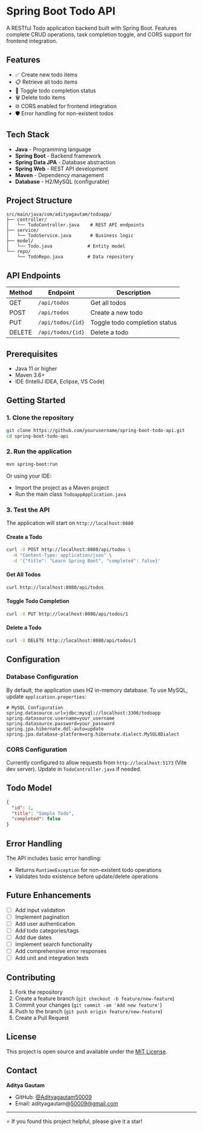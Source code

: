 # Spring Boot Todo API

A RESTful Todo application backend built with Spring Boot. Features complete CRUD operations, task completion toggle, and CORS support for frontend integration.

## Features

- ✅ Create new todo items
- 📋 Retrieve all todo items
- 🔄 Toggle todo completion status
- 🗑️ Delete todo items
- 🌐 CORS enabled for frontend integration
- 🛡️ Error handling for non-existent todos

## Tech Stack

- **Java** - Programming language
- **Spring Boot** - Backend framework
- **Spring Data JPA** - Database abstraction
- **Spring Web** - REST API development
- **Maven** - Dependency management
- **Database** - H2/MySQL (configurable)

## Project Structure

```
src/main/java/com/adityagautam/todoapp/
├── controller/
│   └── TodoController.java    # REST API endpoints
├── service/
│   └── TodoService.java       # Business logic
├── model/
│   └── Todo.java             # Entity model
└── repo/
    └── TodoRepo.java         # Data repository
```

## API Endpoints

| Method | Endpoint | Description |
|--------|----------|-------------|
| GET | `/api/todos` | Get all todos |
| POST | `/api/todos` | Create a new todo |
| PUT | `/api/todos/{id}` | Toggle todo completion status |
| DELETE | `/api/todos/{id}` | Delete a todo |

## Prerequisites

- Java 11 or higher
- Maven 3.6+
- IDE (IntelliJ IDEA, Eclipse, VS Code)

## Getting Started

### 1. Clone the repository
```bash
git clone https://github.com/yourusername/spring-boot-todo-api.git
cd spring-boot-todo-api
```

### 2. Run the application
```bash
mvn spring-boot:run
```

Or using your IDE:
- Import the project as a Maven project
- Run the main class `TodoappApplication.java`

### 3. Test the API
The application will start on `http://localhost:8080`

#### Create a Todo
```bash
curl -X POST http://localhost:8080/api/todos \
  -H "Content-Type: application/json" \
  -d '{"title": "Learn Spring Boot", "completed": false}'
```

#### Get All Todos
```bash
curl http://localhost:8080/api/todos
```

#### Toggle Todo Completion
```bash
curl -X PUT http://localhost:8080/api/todos/1
```

#### Delete a Todo
```bash
curl -X DELETE http://localhost:8080/api/todos/1
```

## Configuration

### Database Configuration
By default, the application uses H2 in-memory database. To use MySQL, update `application.properties`:

```properties
# MySQL Configuration
spring.datasource.url=jdbc:mysql://localhost:3306/todoapp
spring.datasource.username=your_username
spring.datasource.password=your_password
spring.jpa.hibernate.ddl-auto=update
spring.jpa.database-platform=org.hibernate.dialect.MySQL8Dialect
```

### CORS Configuration
Currently configured to allow requests from `http://localhost:5173` (Vite dev server). Update in `TodoController.java` if needed.

## Todo Model

```json
{
  "id": 1,
  "title": "Sample Todo",
  "completed": false
}
```

## Error Handling

The API includes basic error handling:
- Returns `RuntimeException` for non-existent todo operations
- Validates todo existence before update/delete operations

## Future Enhancements

- [ ] Add input validation
- [ ] Implement pagination
- [ ] Add user authentication
- [ ] Add todo categories/tags
- [ ] Add due dates
- [ ] Implement search functionality
- [ ] Add comprehensive error responses
- [ ] Add unit and integration tests

## Contributing

1. Fork the repository
2. Create a feature branch (`git checkout -b feature/new-feature`)
3. Commit your changes (`git commit -am 'Add new feature'`)
4. Push to the branch (`git push origin feature/new-feature`)
5. Create a Pull Request

## License

This project is open source and available under the [MIT License](LICENSE).

## Contact

**Aditya Gautam**
- GitHub: [@Adityagautam50009](https://github.com/Adityagautam50009)
- Email: adityagautam@50009@gmail.com

---

⭐ If you found this project helpful, please give it a star!